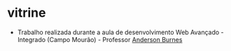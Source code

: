 # vitrine
- Trabalho realizada durante a aula de desenvolvimento Web Avançado - Integrado (Campo Mourão) - Professor [Anderson Burnes](https://www.professorburnes.com.br/)
